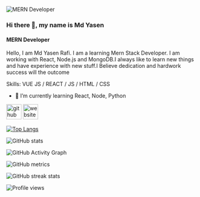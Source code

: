 ![MERN Developer](https://i.ibb.co/HB8NsJk/Version-control-cuate-1.png)

### Hi there 👋, my name is Md Yasen
#### MERN Developer

Hello, I am  Md  Yasen Rafi. I am a  learning Mern Stack Developer. I am working with React, Node.js and MongoDB.I always like to learn new things and have experience with new stuff.I Believe dedication and hardwork success will the outcome

Skills: VUE JS / REACT / JS / HTML / CSS

- 🌱 I’m currently learning React, Node, Python 


[<img src='https://cdn.jsdelivr.net/npm/simple-icons@3.0.1/icons/github.svg' alt='github' height='40'>](https://github.com/mdyasenrafe)  [<img src='https://cdn.jsdelivr.net/npm/simple-icons@3.0.1/icons/icloud.svg' alt='website' height='40'>](https://mdyasenrafe.netlify.app/)  

[![Top Langs](https://github-readme-stats.vercel.app/api/top-langs/?username=mdyasenrafe)](https://github.com/anuraghazra/github-readme-stats)

![GitHub stats](https://github-readme-stats.vercel.app/api?username=mdyasenrafe&show_icons=true&count_private=true)  

![GitHub Activity Graph](https://activity-graph.herokuapp.com/graph?username=mdyasenrafe)  

![GitHub metrics](https://metrics.lecoq.io/mdyasenrafe)  

![GitHub streak stats](https://github-readme-streak-stats.herokuapp.com/?user=mdyasenrafe)  

![Profile views](https://gpvc.arturio.dev/mdyasenrafe)  
